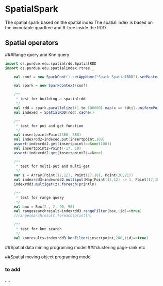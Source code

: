 # SpatialSpark
The spatial spark based on the spatial index
The spatial index is based on the immutable quadtree and R-tree inside the RDD

## Spatial operators 
###Range query and Knn query 
```scala
import cs.purdue.edu.spatialrdd.SpatialRDD
import cs.purdue.edu.spatialindex.rtree._

    val conf = new SparkConf().setAppName("Spark SpatialRDD").setMaster("local[2]")

    val spark = new SparkContext(conf)

    /**
     * test for building a spatialrdd
     */
    val rdd = spark.parallelize((1 to 100000).map(x => (Util.uniformPoint(1000,1000), x)), 9)
    val indexed = SpatialRDD(rdd).cache()

    /**
     * test for put and get function
     */
    val insertpoint=Point(300, 383)
    val indexrdd2=indexed.put(insertpoint,100)
    assert(indexrdd2.get(insertpoint)==Some(100))
    val insertpoint2=Point(-17, 18)
    assert(indexrdd2.get(insertpoint2)==None)

    /**
     * test for multi-put and multi-get
     */
    var z = Array(Point(12,12), Point(17,18), Point(20,21))
    val indexrdd3=indexrdd2.multiput(Map(Point(12,12) -> 1, Point(17,18) -> 12, Point(20,21)->100), SumFunction)
    indexrdd3.multiget(z).foreach(println)

    /**
     * test for range query
     */
    val box = Box(2 , 2, 90, 90)
    val rangesearchresult=indexrdd3.rangeFilter(box,(id)=>true)
    //rangesearchresult.foreach(println)

    /**
     * test for knn search
     */
    val knnresults=indexrdd3.knnFilter(insertpoint,200,(id)=>true)
```
##Spatial data mining programing model
###clustering page-rank etc

##Spatial moving object programing model 
### to add
....
